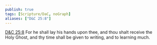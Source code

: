 ```yaml
---
publish: true
tags: [Scripture/DaC, noGraph]
aliases: ["D&C 25:8"]
---
```

[D&C 25:8](https://churchofjesuschrist.org/study/scriptures/dc-testament/dc/25?lang=eng&id=p8#p8) For he shall lay his hands upon thee, and thou shalt receive the Holy Ghost, and thy time shall be given to writing, and to learning much.
